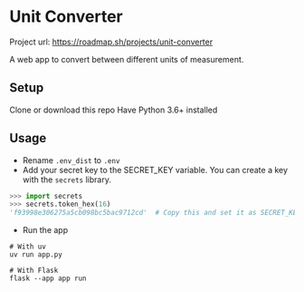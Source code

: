 # Unit Converter

Project url: https://roadmap.sh/projects/unit-converter

A web app to convert between different units of measurement.

## Setup

Clone or download this repo
Have Python 3.6+ installed

## Usage

- Rename `.env_dist` to `.env`
- Add your secret key to the SECRET_KEY variable.  You can create a key with the `secrets` library.
```python
>>> import secrets
>>> secrets.token_hex(16)
'f93998e306275a5cb098bc5bac9712cd'  # Copy this and set it as SECRET_KEY
```

- Run the app
```shell
# With uv
uv run app.py

# With Flask
flask --app app run
```
